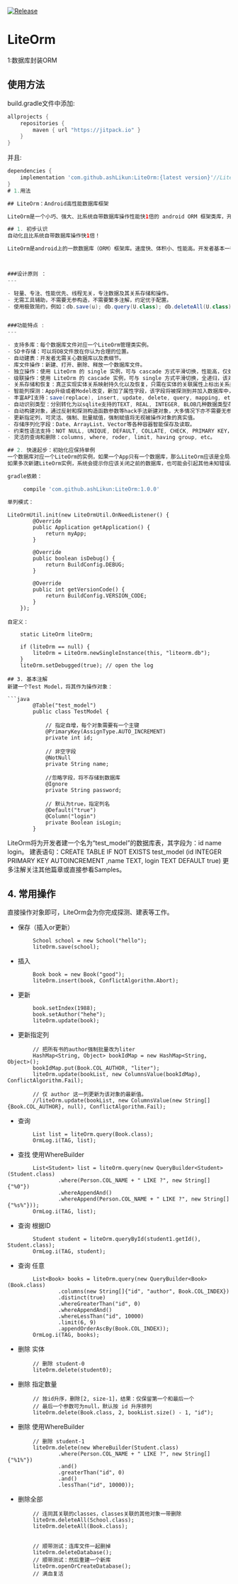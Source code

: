 
[![Release](https://jitpack.io/v/ashLikun/LiteOrm.svg)](https://jitpack.io/#ashLikun/LiteOrm)

# **LiteOrm**
1:数据库封装ORM
## 使用方法

build.gradle文件中添加:
```gradle
allprojects {
    repositories {
        maven { url "https://jitpack.io" }
    }
}
```
并且:

```gradle
dependencies {
    implementation 'com.github.ashLikun:LiteOrm:{latest version}'//LiteOrm
}
# 1.用法

## LiteOrm：Android高性能数据库框架

LiteOrm是一个小巧、强大、比系统自带数据库操作性能快1倍的 android ORM 框架类库，开发者一行代码实现数据库的增删改查操作，以及实体关系的持久化和自动映射。

## 1. 初步认识
自动化且比系统自带数据库操作快1倍！

LiteOrm是android上的一款数据库（ORM）框架库。速度快、体积小、性能高。开发者基本一行代码实现数据库的增删改查操作，以及实体关系的持久化和自动映射。



###设计原则 ：
---

- 轻量、专注、性能优先、线程无关，专注数据及其关系存储和操作。
- 无需工具辅助，不需要无参构造，不需要繁多注解，约定优于配置。
- 使用极致简约，例如：db.save(u); db.query(U.class); db.deleteAll(U.class);


###功能特点 :
---

- 支持多库：每个数据库文件对应一个LiteOrm管理类实例。
- SD卡存储：可以将DB文件放在你认为合理的位置。
- 自动建表：开发者无需关心数据库以及表细节。
- 库文件操作：新建、打开、删除、释放一个数据库文件。
- 独立操作：使用 LiteOrm 的 single 实例，可与 cascade 方式平滑切换，性能高，仅处理该对象数据，其关系、和关联对象忽略；
- 级联操作：使用 LiteOrm 的 cascade 实例，可与 single 方式平滑切换，全递归，该对象数据，及其关系、和关联对象都被处理；
- 关系存储和恢复：真正实现实体关系映射持久化以及恢复，只需在实体的关联属性上标出关系类型即可。
- 智能列探测：App升级或者Model改变，新加了属性字段，该字段将被探测到并加入数据库中，因此无需担心新字段不被存储。
- 丰富API支持：save(replace), insert, update, delete, query, mapping, etc。
- 自动识别类型：分别转化为以sqlite支持的TEXT, REAL, INTEGER, BLOB几种数据类型存储。
- 自动构建对象，通过反射和探测构造函数参数等hack手法新建对象，大多情况下亦不需要无参构造函数。
- 更新指定列，可灵活、强制、批量赋值，强制赋值将无视被操作对象的真实值。
- 存储序列化字段：Date、ArrayList、Vector等各种容器智能保存及读取。
- 约束性语法支持：NOT NULL, UNIQUE, DEFAULT, COLLATE, CHECK, PRIMARY KEY，支持冲突算法。
- 灵活的查询和删除：columns, where, roder, limit, having group, etc。

## 2. 快速起步：初始化应保持单例
一个数据库对应一个LiteOrm的实例，如果一个App只有一个数据库，那么LiteOrm应该是全局单例的。
如果多次新建LiteOrm实例，系统会提示你应该关闭之前的数据库，也可能会引起其他未知错误。

gradle依赖：

     compile 'com.github.ashLikun:LiteOrm:1.0.0'

单列模式：
```
    LiteOrmUtil.init(new LiteOrmUtil.OnNeedListener() {
            @Override
            public Application getApplication() {
                return myApp;
            }

            @Override
            public boolean isDebug() {
                return BuildConfig.DEBUG;
            }

            @Override
            public int getVersionCode() {
                return BuildConfig.VERSION_CODE;
            }
        });
```
自定义：
```
        static LiteOrm liteOrm;
        
        if (liteOrm == null) {
            liteOrm = LiteOrm.newSingleInstance(this, "liteorm.db");
        }
        liteOrm.setDebugged(true); // open the log
```
## 3. 基本注解
新建一个Test Model，将其作为操作对象：

```java
        @Table("test_model")
        public class TestModel {
        
            // 指定自增，每个对象需要有一个主键
            @PrimaryKey(AssignType.AUTO_INCREMENT)
            private int id;
        
            // 非空字段
            @NotNull
            private String name;
        
            //忽略字段，将不存储到数据库
            @Ignore
            private String password;
        
            // 默认为true，指定列名
            @Default("true")
            @Column("login")
            private Boolean isLogin;
        }
```

LiteOrm将为开发者建一个名为“test_model”的数据库表，其字段为：id   name   login。
建表语句：CREATE TABLE IF NOT EXISTS test_model (id INTEGER PRIMARY KEY AUTOINCREMENT ,name TEXT, login TEXT DEFAULT true)
更多注解关注其他篇章或直接参看Samples。

## 4. 常用操作
直接操作对象即可，LiteOrm会为你完成探测、建表等工作。

- 保存（插入or更新）
```
        School school = new School("hello");
        liteOrm.save(school);
```

- 插入
```
        Book book = new Book("good");
        liteOrm.insert(book, ConflictAlgorithm.Abort);
```

- 更新
```
        book.setIndex(1988);
        book.setAuthor("hehe");
        liteOrm.update(book);
```

- 更新指定列
```
        // 把所有书的author强制批量改为liter
        HashMap<String, Object> bookIdMap = new HashMap<String, Object>();
        bookIdMap.put(Book.COL_AUTHOR, "liter");
        liteOrm.update(bookList, new ColumnsValue(bookIdMap), ConflictAlgorithm.Fail);
```

```
        // 仅 author 这一列更新为该对象的最新值。
        //liteOrm.update(bookList, new ColumnsValue(new String[]{Book.COL_AUTHOR}, null), ConflictAlgorithm.Fail);
```

- 查询
```
        List list = liteOrm.query(Book.class);
        OrmLog.i(TAG, list);
```

- 查找 使用WhereBuilder
```
        List<Student> list = liteOrm.query(new QueryBuilder<Student>(Student.class)
                .where(Person.COL_NAME + " LIKE ?", new String[]{"%0"})
                .whereAppendAnd()
                .whereAppend(Person.COL_NAME + " LIKE ?", new String[]{"%s%"}));
        OrmLog.i(TAG, list);
```

- 查询 根据ID
```
        Student student = liteOrm.queryById(student1.getId(), Student.class);
        OrmLog.i(TAG, student);
```

- 查询 任意
```
        List<Book> books = liteOrm.query(new QueryBuilder<Book>(Book.class)
                .columns(new String[]{"id", "author", Book.COL_INDEX})
                .distinct(true)
                .whereGreaterThan("id", 0)
                .whereAppendAnd()
                .whereLessThan("id", 10000)
                .limit(6, 9)
                .appendOrderAscBy(Book.COL_INDEX));
        OrmLog.i(TAG, books);
```

- 删除 实体
```
        // 删除 student-0
        liteOrm.delete(student0);
```

- 删除 指定数量
```
        // 按id升序，删除[2, size-1]，结果：仅保留第一个和最后一个
        // 最后一个参数可为null，默认按 id 升序排列
        liteOrm.delete(Book.class, 2, bookList.size() - 1, "id");
```

- 删除 使用WhereBuilder
```
        // 删除 student-1
        liteOrm.delete(new WhereBuilder(Student.class)
                .where(Person.COL_NAME + " LIKE ?", new String[]{"%1%"})
                .and()
                .greaterThan("id", 0)
                .and()
                .lessThan("id", 10000));
```

- 删除全部
```
        // 连同其关联的classes，classes关联的其他对象一带删除
        liteOrm.deleteAll(School.class);
        liteOrm.deleteAll(Book.class);
        
        
        // 顺带测试：连库文件一起删掉
        liteOrm.deleteDatabase();
        // 顺带测试：然后重建一个新库
        liteOrm.openOrCreateDatabase();
        // 满血复活
```
